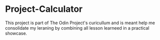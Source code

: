 # Project-Calculator

This project is part of The Odin Project's curicullum and is meant help me consolidate my leraning by combining all lesson learneed in a practical showcase.